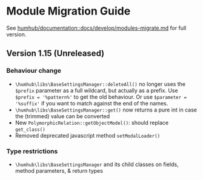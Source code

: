 Module Migration Guide
======================

See [humhub/documentation::docs/develop/modules-migrate.md](https://github.com/humhub/documentation/blob/master/docs/develop/modules-migrate.md)
for full version.

Version 1.15 (Unreleased)
-------------------------

### Behaviour change
- `\humhub\libs\BaseSettingsManager::deleteAll()` no longer uses the `$prefix` parameter as a full wildcard, but
  actually as a prefix. Use `$prefix = '%pattern%'` to get the old behaviour. Or use `$parameter = '%suffix'` if you
  want to match against the end of the names.
- `\humhub\libs\BaseSettingsManager::get()` now returns a pure int in case the (trimmed) value can be converted 
- New `PolymorphicRelation::getObjectModel()`: should replace `get_class()`
- Removed deprecated javascript method `setModalLoader()`


### Type restrictions
- `\humhub\libs\BaseSettingsManager` and its child classes on fields, method parameters, & return types
